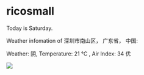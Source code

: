 # ricosmall

Today is Saturday.

Weather infomation of 深圳市南山区， 广东省， 中国: 

Weather: 阴, Temperature: 21 ℃ , Air Index: 34 优

<img src="https://github-readme-stats.vercel.app/api?username=ricosmall&show_icons=true" />
